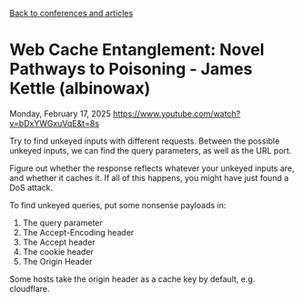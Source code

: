 [Back to conferences and articles](index)

# Web Cache Entanglement: Novel Pathways to Poisoning - James Kettle (albinowax)

Monday, February 17, 2025
https://www.youtube.com/watch?v=bDxYWGxuVqE&t=8s


Try to find unkeyed inputs with different requests. Between the possible unkeyed inputs, we can find the query parameters, as well as the URL port.

Figure out whether the response reflects whatever your unkeyed inputs are, and whether it caches it. If all of this happens, you might have just found a DoS attack.

To find unkeyed queries, put some nonsense payloads in:
1. The query parameter
2. The Accept-Encoding header
3. The Accept header
4. The cookie header
5. The Origin Header

Some hosts take the origin header as a cache key by default, e.g. cloudflare.
